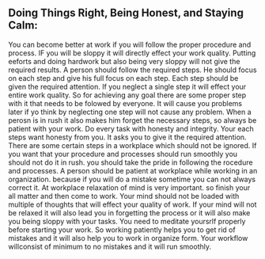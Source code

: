 ##  Doing Things Right, Being Honest, and Staying Calm:

You can become better at work if you will follow the proper procedure and process.
IF you will be sloppy it will directly effect your work quality.
Putting eeforts and doing hardwork but also being very sloppy will not give the required results.
A person should follow the required steps.
He should  focus on each step and give his full focus on each step.
Each step should be given the required attention.
If you neglect a single step it will effect your entire work quality.
So for achieving any goal there are some proper step with it that needs to be folowed by everyone.
It will cause you problems later if yo think by neglecting one step will not cause any problem.
When a perosn is in rush it also makes him forget the necessary steps, so always be patient with your work.
Do every task with honesty and integrity.
Your each steps want honesty from you. It asks you to give it the required attention.
There are some certain steps in a workplace which should not be ignored. 
If you want that your procedure and processes should run smoothly you should not do it in rush. you should take the pride in following the rocedure and processes.
A person should be patient at workplace while working in an organization. because if you will do a mistake sometime you can not always correct it. 
At workplace relaxation of mind is very important. so finish your all matter and then come to work. 
Your mind should not be loaded with multiple of thoughts that will effect your quality of work.
If your mind will not be relaxed it will also lead you in forgetting the process or it will also make you being sloppy with your tasks.
You need to meditate yoursrlf properly before starting your work.
So working patiently helps you to get rid of mistakes and it will also help you to work in organize form. Your workflow willconsist of minimum to no mistakes and it will run smoothly.
